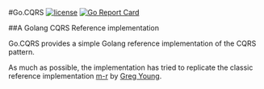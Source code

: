 #Go.CQRS [![license](https://img.shields.io/badge/license-MIT-blue.svg?maxAge=2592000)](https://github.com/jetbasrawi/go.cqrs/blob/master/LICENSE.md) [![Go Report Card](https://goreportcard.com/badge/github.com/jetbasrawi/go.cqrs)](https://goreportcard.com/report/github.com/jetbasrawi/go.cqrs)

##A Golang CQRS Reference implementation

Go.CQRS provides a simple Golang reference implementation of the CQRS pattern. 

As much as possible, the implementation has tried to replicate the classic reference 
implementation [m-r](https://github.com/gregoryyoung/m-r) by [Greg Young](https://github.com/gregoryyoung).
